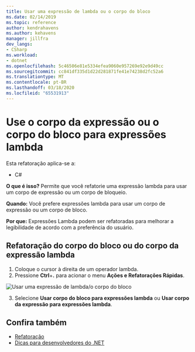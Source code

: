 ```yaml
---
title: Usar uma expressão de lambda ou o corpo do bloco
ms.date: 02/14/2019
ms.topic: reference
author: kendrahavens
ms.author: kehavens
manager: jillfra
dev_langs:
- CSharp
ms.workload:
- dotnet
ms.openlocfilehash: 5c46506e81e5334efea9060e957269e92e9d49cc
ms.sourcegitcommit: cc841df335d1d22d281871fe41e74238d2fc52a6
ms.translationtype: MT
ms.contentlocale: pt-BR
ms.lasthandoff: 03/18/2020
ms.locfileid: "65531913"
---
```

# <a name="use-expression-body-or-block-body-for-lambda-expressions"></a>Use o corpo da expressão ou o corpo do bloco para expressões lambda

Esta refatoração aplica-se a:

- C#

**O que é isso?** Permite que você refatorie uma expressão lambda para usar um corpo de expressão ou um corpo de bloqueio.

**Quando:** Você prefere expressões lambda para usar um corpo de expressão ou um corpo de bloco.

**Por que:** Expressões Lambda podem ser refatoradas para melhorar a legibilidade de acordo com a preferência do usuário.

## <a name="lambda-expression-body-or-block-body-refactoring"></a>Refatoração do corpo do bloco ou do corpo da expressão lambda

1. Coloque o cursor à direita de um operador lambda.
2. Pressione **Ctrl**+**.** para acionar o menu **Ações e Refatorações Rápidas**.

  ![Usar uma expressão de lambda/o corpo do bloco](media/block-body-lambda.png)

3. Selecione **Usar corpo do bloco para expressões lambda** ou **Usar corpo da expressão para expressões lambda**.

## <a name="see-also"></a>Confira também

- [Refatoração](../refactoring-in-visual-studio.md)
- [Dicas para desenvolvedores do .NET](../csharp-developer-productivity.md)